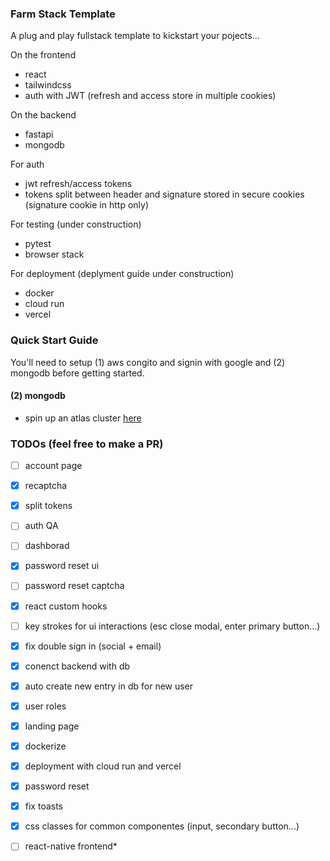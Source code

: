 ### Farm Stack Template
A plug and play fullstack template to kickstart your pojects...

On the frontend
- react
- tailwindcss
- auth with JWT (refresh and access store in multiple cookies)

On the backend
- fastapi
- mongodb

For auth 
- jwt refresh/access tokens
- tokens split between header and signature stored in secure cookies (signature cookie in http only)

For testing (under construction)
- pytest
- browser stack

For deployment (deplyment guide under construction)
- docker
- cloud run
- vercel



### Quick Start Guide
You'll need to setup (1) aws congito and signin with google and (2) mongodb before getting started. 

#### (2) mongodb
- spin up an atlas cluster [here](https://www.mongodb.com/docs/atlas/getting-started/)


### TODOs (feel free to make a PR)
- [ ] account page 
- [x] recaptcha
- [x] split tokens
- [ ] auth QA
- [ ] dashborad
- [x] password reset ui
- [ ] password reset captcha
- [x] react custom hooks

- [ ] key strokes for ui interactions (esc close modal, enter primary button...)
- [x] fix double sign in (social + email)
- [x] conenct backend with db
- [x] auto create new entry in db for new user
- [x] user roles
- [x] landing page 
- [x] dockerize
- [x] deployment with cloud run and vercel
- [x] password reset
- [x] fix toasts
- [x] css classes for common componentes (input, secondary button...)
- [ ] react-native frontend*
